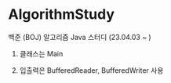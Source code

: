 # AlgorithmStudy

백준 (BOJ) 알고리즘 Java 스터디 (23.04.03 ~ )

1. 클래스는 Main

2. 입출력은 BufferedReader, BufferedWriter 사용
